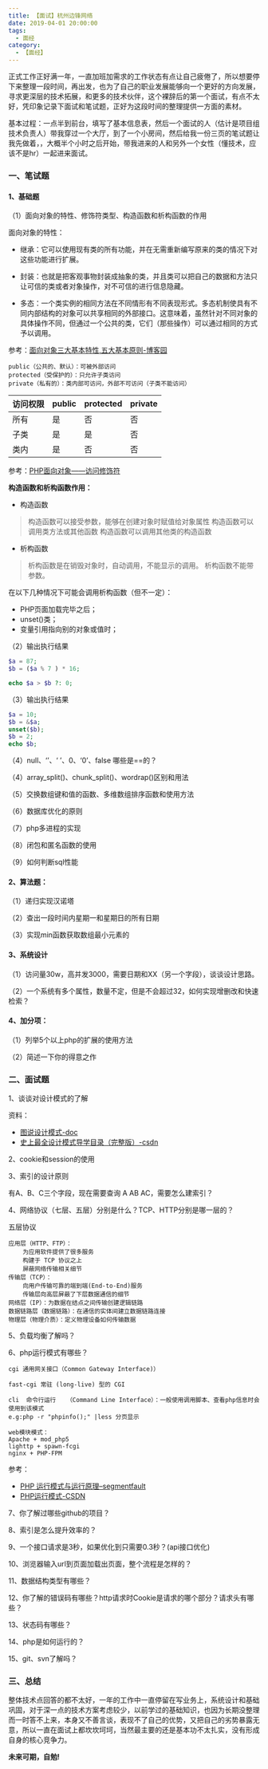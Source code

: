 ```yaml
---
title: 【面试】杭州边锋网络
date: 2019-04-01 20:00:00
tags:
  - 面经
category:
  - 【面经】
---
```


正式工作正好满一年，一直加班加需求的工作状态有点让自己疲倦了，所以想要停下来整理一段时间，再出发，也为了自己的职业发展能够向一个更好的方向发展，寻求更深层的技术拓展，和更多的技术伙伴，这个裸辞后的第一个面试，有点不太好，凭印象记录下面试和笔试题，正好为这段时间的整理提供一方面的素材。

<!-- more -->

基本过程：一点半到前台，填写了基本信息表，然后一个面试的人（估计是项目组技术负责人）带我穿过一个大厅，到了一个小房间，然后给我一份三页的笔试题让我先做着，，大概半个小时之后开始，带我进来的人和另外一个女性（懂技术，应该不是hr）一起进来面试。

### 一、笔试题

#### 1、基础题
（1）面向对象的特性、修饰符类型、构造函数和析构函数的作用

面向对象的特性：

- 继承：它可以使用现有类的所有功能，并在无需重新编写原来的类的情况下对这些功能进行扩展。

- 封装：也就是把客观事物封装成抽象的类，并且类可以把自己的数据和方法只让可信的类或者对象操作，对不可信的进行信息隐藏。

- 多态：一个类实例的相同方法在不同情形有不同表现形式。多态机制使具有不同内部结构的对象可以共享相同的外部接口。这意味着，虽然针对不同对象的具体操作不同，但通过一个公共的类，它们（那些操作）可以通过相同的方式予以调用。

参考：[面向对象三大基本特性,五大基本原则-博客园](http://www.cnblogs.com/hnrainll/archive/2012/09/18/2690846.html)

```
public（公共的、默认）：可被外部访问
protected（受保护的）：只允许子类访问
private（私有的）：类内部可访问，外部不可访问（子类不能访问）
```

访问权限 | public | protected | private
--|--|--|--
所有|是|否|否
子类|是|是|否
类内|是|否|否

参考：[PHP面向对象——访问修饰符](https://www.cnblogs.com/giantpanda/archive/2012/11/08/2760074.html)

**构造函数和析构函数作用：**

- 构造函数

> 构造函数可以接受参数，能够在创建对象时赋值给对象属性
构造函数可以调用类方法或其他函数
构造函数可以调用其他类的构造函数

- 析构函数

> 析构函数是在销毁对象时，自动调用，不能显示的调用。
析构函数不能带参数。

在以下几种情况下可能会调用析构函数（但不一定）：

- PHP页面加载完毕之后；
- unset()类；
- 变量引用指向别的对象或值时；

（2）输出执行结果

```php
$a = 87;
$b = ($a % 7 ) * 16;

echo $a > $b ?: 0;
```
（3）输出执行结果

```php
$a = 10;
$b = &$a;
unset($b);
$b = 2;
echo $b;
```

（4）null、‘’、‘ ’、0、‘0’、false 哪些是==的？

（4）array_split()、chunk_split()、wordrap()区别和用法

（5）交换数组键和值的函数、多维数组排序函数和使用方法

（6）数据库优化的原则

（7）php多进程的实现

（8）闭包和匿名函数的使用

（9）如何判断sql性能

#### 2、算法题：

（1）递归实现汉诺塔

（2）查出一段时间内星期一和星期日的所有日期

（3）实现min函数获取数组最小元素的

#### 3、系统设计
（1）访问量30w，高并发3000，需要日期和XX（另一个字段），谈谈设计思路。

（2）一个系统有多个属性，数量不定，但是不会超过32，如何实现增删改和快速检索？

#### 4、加分项：
（1）列举5个以上php的扩展的使用方法

（2）简述一下你的得意之作

### 二、面试题

1、谈谈对设计模式的了解

资料：

- [图说设计模式-doc](https://www.cnblogs.com/giantpanda/archive/2012/11/08/2760074.html)
- [史上最全设计模式导学目录（完整版）-csdn](https://www.cnblogs.com/giantpanda/archive/2012/11/08/2760074.html)

2、cookie和session的使用

3、索引的设计原则

有A、B、C三个字段，现在需要查询 A AB AC，需要怎么建索引？

4、网络协议（七层、五层）分别是什么？TCP、HTTP分别是哪一层的？

五层协议

```
应用层（HTTP、FTP）：
    为应用软件提供了很多服务
    构建于 TCP 协议之上
    屏蔽网络传输相关细节
传输层（TCP）：
    向用户传输可靠的端到端(End-to-End)服务
    传输层向高层屏蔽了下层数据通信的细节
网络层（IP）：为数据在结点之间传输创建逻辑链路
数据链路层（数据链路）：在通信的实体间建立数据链路连接
物理层（物理介质）：定义物理设备如何传输数据
```

5、负载均衡了解吗？

6、php运行模式有哪些？

```
cgi 通用网关接口（Common Gateway Interface)）

fast-cgi 常驻 (long-live) 型的 CGI

cli  命令行运行   （Command Line Interface）：一般使用调用脚本、查看php信息时会使用到该模式
e.g:php -r "phpinfo();" |less 分页显示

web模块模式：
Apache + mod_php5
lighttp + spawn-fcgi
nginx + PHP-FPM
```
参考：

- [PHP 运行模式与运行原理–segmentfault](https://segmentfault.com/a/1190000014913877)
- [PHP运行模式-CSDN](https://blog.csdn.net/hguisu/article/details/7386882)

7、你了解过哪些github的项目？

8、索引是怎么提升效率的？

9、一个接口请求是3秒，如果优化到只需要0.3秒？(api接口优化)

10、浏览器输入url到页面加载出页面，整个流程是怎样的？

11、数据结构类型有哪些？

12、你了解的错误码有哪些？http请求时Cookie是请求的哪个部分？请求头有哪些？

13、状态码有哪些？

14、php是如何运行的？

15、git、svn了解吗？

### 三、总结

整体技术点回答的都不太好，一年的工作中一直停留在写业务上，系统设计和基础巩固，对于深一点的技术方案考虑较少，以前学过的基础知识，也因为长期没整理而一时答不上来，本身又不善言谈，表现不了自己的优势，又把自己的劣势暴露无意，所以一直在面试上都坎坎坷坷，当然最主要的还是基本功不太扎实，没有形成自身的核心竞争力。

**未来可期，自勉!**